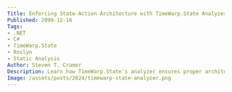 ```yaml
---
Title: Enforcing State-Action Architecture with TimeWarp.State Analyzer
Published: 2099-12-16
Tags: 
- .NET
- C#
- TimeWarp.State
- Roslyn
- Static Analysis
Author: Steven T. Cramer
Description: Learn how TimeWarp.State's analyzer ensures proper architectural boundaries by enforcing Actions to be nested within their State classes.
Image: /assets/posts/2024/timewarp-state-analyzer.png
---
```


<?! Git "TheFreezeTeam" "TheFreezeTeamBlog" "Readme.md" /?>
<?! Git "TimeWarpEngineering" "timewarp-architecture" "TimeWarp.Architecture/Tests/Common/Common.Infrastructure.Tests/DateTimeService_Tests.cs" /?>